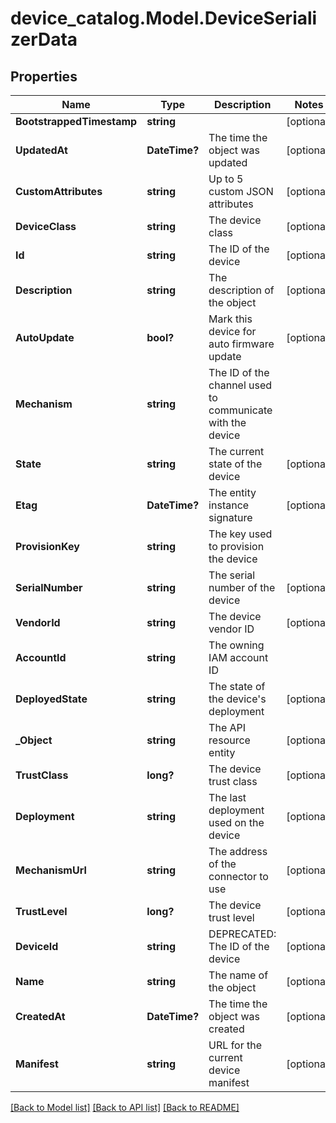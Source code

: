 # device_catalog.Model.DeviceSerializerData
## Properties

Name | Type | Description | Notes
------------ | ------------- | ------------- | -------------
**BootstrappedTimestamp** | **string** |  | [optional] 
**UpdatedAt** | **DateTime?** | The time the object was updated | [optional] 
**CustomAttributes** | **string** | Up to 5 custom JSON attributes | [optional] 
**DeviceClass** | **string** | The device class | [optional] 
**Id** | **string** | The ID of the device | [optional] 
**Description** | **string** | The description of the object | [optional] 
**AutoUpdate** | **bool?** | Mark this device for auto firmware update | [optional] 
**Mechanism** | **string** | The ID of the channel used to communicate with the device | 
**State** | **string** | The current state of the device | [optional] 
**Etag** | **DateTime?** | The entity instance signature | [optional] 
**ProvisionKey** | **string** | The key used to provision the device | 
**SerialNumber** | **string** | The serial number of the device | [optional] 
**VendorId** | **string** | The device vendor ID | [optional] 
**AccountId** | **string** | The owning IAM account ID | 
**DeployedState** | **string** | The state of the device&#39;s deployment | [optional] 
**_Object** | **string** | The API resource entity | [optional] 
**TrustClass** | **long?** | The device trust class | [optional] 
**Deployment** | **string** | The last deployment used on the device | [optional] 
**MechanismUrl** | **string** | The address of the connector to use | [optional] 
**TrustLevel** | **long?** | The device trust level | [optional] 
**DeviceId** | **string** | DEPRECATED: The ID of the device | [optional] 
**Name** | **string** | The name of the object | [optional] 
**CreatedAt** | **DateTime?** | The time the object was created | [optional] 
**Manifest** | **string** | URL for the current device manifest | [optional] 

[[Back to Model list]](../README.md#documentation-for-models) [[Back to API list]](../README.md#documentation-for-api-endpoints) [[Back to README]](../README.md)

